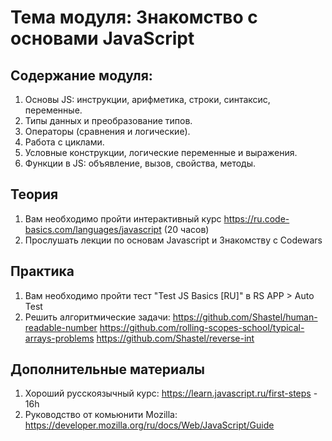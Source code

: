 # Тема модуля: Знакомство с основами JavaScript
## Содержание модуля:
1. Основы JS: инструкции, арифметика, строки, синтаксис, переменные.
2. Типы данных и преобразование типов.
3. Операторы (сравнения и логические).
4. Работа с циклами.
6. Условные конструкции, логические переменные и выражения.
5. Функции в JS: объявление, вызов, свойства, методы.

## Теория 
1. Вам необходимо пройти интерактивный курс https://ru.code-basics.com/languages/javascript (20 часов)
2. Прослушать лекции по основам Javascript и Знакомству с Codewars

## Практика 
1. Вам необходимо пройти тест "Test JS Basics [RU]" в RS APP > Auto Test
2. Решить алгоритмические задачи:
https://github.com/Shastel/human-readable-number
https://github.com/rolling-scopes-school/typical-arrays-problems
https://github.com/Shastel/reverse-int

## Дополнительные материалы
1. Хороший русскоязычный курс: https://learn.javascript.ru/first-steps - 16h
2. Руководство от комьюнити Mozilla: https://developer.mozilla.org/ru/docs/Web/JavaScript/Guide

